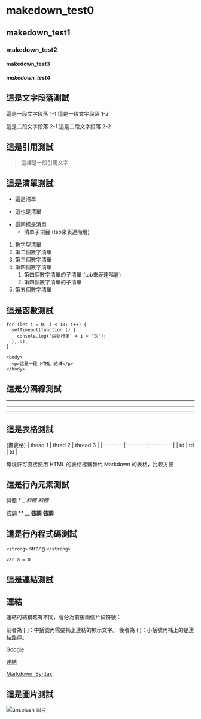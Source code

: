 # makedown_test0
## makedown_test1
### makedown_test2
#### makedown_test3
##### makedown_test4

## 這是文字段落測試
這是一段文字段落 1-1
這是一段文字段落 1-2

這是二段文字段落 2-1
這是二段文字段落 2-2

## 這是引用測試
> 這裡是一段引用文字

## 這是清單測試
- 這是清單
+ 這也是清單
* 這同樣是清單
    - 清單子項目 (tab來表達階層)

1. 數字型清單
2. 第二個數字清單
3. 第三個數字清單
4. 第四個數字清單
    1. 第四個數字清單的子清單 (tab來表達階層)
    2. 第四個數字清單的子清單
5. 第五個數字清單
  
## 這是函數測試
```
for (let i = 0; i < 10; i++) {
  setTimeout(function () {
    console.log('這執行第' + i + '次');
  }, 0);
}
```

```
<body>
  <p>這是一段 HTML 結構</p>
</body>
```

## 這是分隔線測試
---
***
___


## 這是表格測試
(畫表格)
| thead 1 | thrad 2 | thread 3 |
|---------|---------|----------|
| td      | td      | td       |

環境許可直接使用 HTML 的表格標籤替代 Markdown 的表格，比較方便

## 這是行內元素測試
斜體
*
_
*斜體*
_斜體_

強調
**
__
**強調**
__強調__

## 這是行內程式碼測試
`<strong>` strong `</strong>`

`var a = 0`

## 這是連結測試
<h2 id="link">連結</h2>
連結的結構略有不同，會分為前後兩個片段符號：

前者為 [ ]：中括號內需要補上連結的顯示文字。
後者為 ( )：小括號內補上的是連結路徑。

[Google](https://www.google.com.tw/)

[連結](#link)

[Markdown: Syntax][markdown-doc].

[markdown-doc]:https://github.com/othree/markdown-syntax-zhtw/blob/master/syntax.md

## 這是圖片測試
![unsplash 圖片](https://images.unsplash.com/photo-1573900941478-7cc800f708f3?ixlib=rb-1.2.1&ixid=eyJhcHBfaWQiOjEyMDd9&auto=format&fit=crop&w=2100&q=80)
